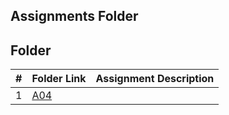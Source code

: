 ##  Assignments Folder
##  Folder

|   #   | Folder Link | Assignment Description |
| :---: | ----------- | ---------------------- |
|    1   |    [A04]( https://github.com/huyngo878/2143-OOP-Ngo/tree/main/Assignments/A04)        |                        |
